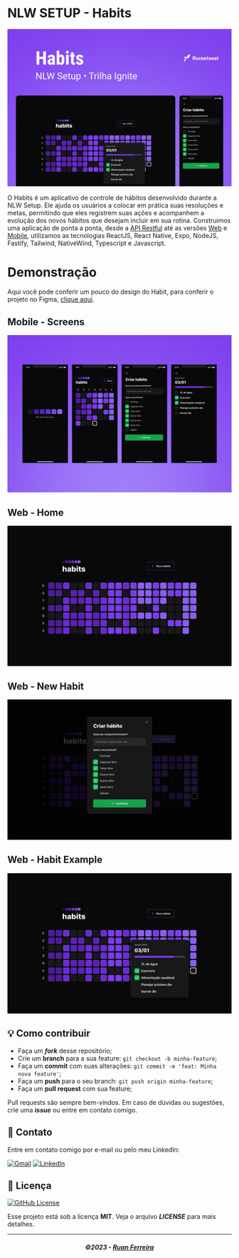 # NLW SETUP - Habits 
![Banner NLW SETUP](./docs/assets/Banner.png)

O Habits é um aplicativo de controle de hábitos desenvolvido durante a NLW Setup. Ele ajuda os usuários a colocar em prática suas resoluções e metas, permitindo que eles registrem suas ações e acompanhem a evolução dos novos hábitos que desejam incluir em sua rotina. Construimos uma aplicação de ponta a ponta, desde a [API Restful](https://github.com/ruan4f/nlw-setup-ignite/tree/master/server) até as versões [Web](https://github.com/ruan4f/nlw-setup-ignite/tree/master/web) e [Mobile](https://github.com/ruan4f/nlw-setup-ignite/tree/master/mobile), utilizamos as tecnologias ReactJS, React Native, Expo, NodeJS, Fastify, Tailwind, NativeWind, Typescript e Javascript.



# Demonstração
Aqui você pode conferir um pouco do design do Habit, para conferir o projeto no Figma, [clique aqui](https://www.figma.com/community/file/1195326661124171197).

## Mobile - Screens
![Habitis Mobile](./docs/assets/Mobile.png)

## Web - Home
![Habitis Web](./docs/assets/Home.png)

## Web - New Habit
![Habitis Web](./docs/assets/New-Habit.png)

## Web - Habit Example
![Habitis Web](./docs/assets/Habit.png)

## 💡 Como contribuir

- Faça um **_fork_** desse repositório;
- Crie um **branch** para a sua feature: `git checkout -b minha-feature`;
- Faça um **commit** com suas alterações: `git commit -m 'feat: Minha nova feature'`;
- Faça um **push** para o seu branch: `git push origin minha-feature`;
- Faça um **pull request** com sua feature;

Pull requests são sempre bem-vindos. Em caso de dúvidas ou sugestões, crie uma _**issue**_ ou entre em contato comigo.

## 📲 Contato

Entre em contato comigo por e-mail ou pelo meu LinkedIn:

<a href="mailto:ruan4f@gmail.com"><img src="https://img.shields.io/badge/Gmail-D14836?style=for-the-badge&logo=gmail&logoColor=white" alt="Gmail"/></a>
<a href="https://www.linkedin.com/in/ruan-ferreira-s/"><img src="https://img.shields.io/badge/linkedin%20-%230077B5.svg?&style=for-the-badge&logo=linkedin&logoColor=white" alt="LinkedIn"/></a>

## 📝 Licença

<a href="https://github.com/ruan4f/nlw-setup-ignite/blob/main/LICENSE">
    <img alt="GitHub License" src="https://img.shields.io/github/license/ruan4f/nlw-setup-ignite">
</a>

Esse projeto está sob a licença **MIT**. Veja o arquivo _**LICENSE**_ para mais detalhes.

---

<h5 align="center">
  &copy;2023 - <a href="https://github.com/ruan4f/">Ruan Ferreira</a>
</h5>
